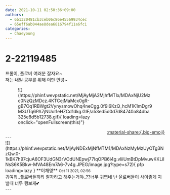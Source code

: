 ```yaml
---
date: 2021-10-11 02:50:36+09:00
authors:
  - 6b1320481cb3ceb06c86e45569934cec
  - 65eff6ab044ae8dea6816794f11a6fc1
categories:
  - Chaeyoung
---
```


# 2-22119485

<div class="post-container" markdown="1">
<div class="content-container md-sidebar__scrollwrap" markdown="1">

프롬이, 플로버 여러분 잘자요~~~<br>저는 내일 공부를 위해 이만 안녕~~~
<figure markdown="1">
![](https://phinf.wevpstatic.net/MjAyMjA2MjhfMTIx/MDAxNjU2Mzc0NzQzMDcz.4KTCejMaMcx0gR-gB7Oq1RBWgt2VynysmowOhq4neCgg.0f9i6KzQ_hcM1K1mDgr9M3UTq6PA7jNUol1eHZCd1dkg.GIF/a53ed5d0d7d84740a84dba325e8d5b12738.gif){ loading=lazy onclick="openFullscreen(this)"}
</figure>


</div>
</div>

<div style="text-align: right;" markdown="1">
<a href="https://weverse.io/fromis9/fanpost/2-22119485" style="text-align: right;">:material-share:{.big-emoji}</a>
</div>
---

<div class="comments-container md-sidebar__scrollwrap" markdown="1">
<div class="comment" markdown="1">
<div class='id-container' markdown="1">
![](https://phinf.wevpstatic.net/MjAyNDExMjNfMTM1/MDAxNzMyMzUyOTg3NzQw.0-1kBK7h97cjuA6OF3UdGN3rVOdUNEpwj77IqOPB6i4g.vliiUmBtDpMvuwKKLiINsS6K5Bkw-MVA48Em7A6-7v4g.JPEG/image.jpg?type=s72){ pfp loading=lazy }
**<span class="artist">이채영</span>** <small>Oct 11 2021, 02:56</small><br>
</div>
<div class='comment-body' markdown="1">
귀여워..플로버들끼리 잘자라고 해주는거야..??너무 귀엽네 난 울로버들이 사이좋게 지낼때 너무 행보케💕
</div>
</div>
</div>
---

